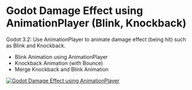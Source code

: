# Godot Damage Effect using AnimationPlayer (Blink, Knockback)

Godot 3.2: Use AnimationPlayer to animate damage effect (being hit) such as Blink and Knockback.

- Blink Animation using AnimationPlayer
- Knockback Animation (with Bounce)
- Merge Knockback and Blink Animation

[![Godot Damage Effect using AnimationPlayer](http://img.youtube.com/vi/aMvUtsnIeO4/0.jpg)](http://www.youtube.com/watch?v=aMvUtsnIeO4)